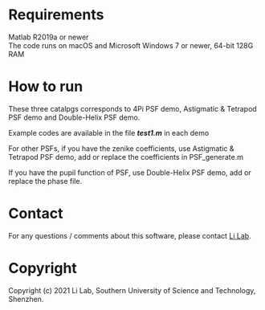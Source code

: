 # Requirements
Matlab R2019a or newer  
The code runs on macOS and Microsoft Windows 7 or newer, 64-bit
128G RAM

# How to run
These three catalpgs corresponds to 4Pi PSF demo, Astigmatic & Tetrapod PSF demo and Double-Helix PSF demo.

Example codes are available in the file ***test1.m*** in each demo 

For other PSFs, if you have the zenike coefficients, use Astigmatic & Tetrapod PSF demo, add or replace the coefficients in PSF_generate.m

If you have the pupil function of PSF, use Double-Helix PSF demo, add or replace the phase file.

# Contact
For any questions / comments about this software, please contact [Li Lab](https://faculty.sustech.edu.cn/liym2019/en/).

# Copyright
Copyright (c) 2021 Li Lab, Southern University of Science and Technology, Shenzhen.
